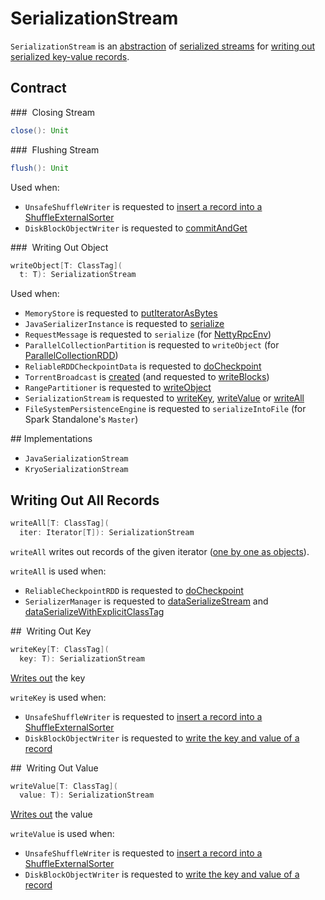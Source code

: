 # SerializationStream

`SerializationStream` is an [abstraction](#contract) of [serialized streams](#implementations) for [writing out serialized key-value records](#writeAll).

## Contract

### <span id="close"> Closing Stream

```scala
close(): Unit
```

### <span id="flush"> Flushing Stream

```scala
flush(): Unit
```

Used when:

* `UnsafeShuffleWriter` is requested to [insert a record into a ShuffleExternalSorter](../shuffle/UnsafeShuffleWriter.md#insertRecordIntoSorter)
* `DiskBlockObjectWriter` is requested to [commitAndGet](../storage/DiskBlockObjectWriter.md#commitAndGet)

### <span id="writeObject"> Writing Out Object

```scala
writeObject[T: ClassTag](
  t: T): SerializationStream
```

Used when:

* `MemoryStore` is requested to [putIteratorAsBytes](../storage/MemoryStore.md#putIteratorAsBytes)
* `JavaSerializerInstance` is requested to [serialize](JavaSerializerInstance.md#serialize)
* `RequestMessage` is requested to `serialize` (for [NettyRpcEnv](../rpc/NettyRpcEnv.md))
* `ParallelCollectionPartition` is requested to `writeObject` (for [ParallelCollectionRDD](../rdd/ParallelCollectionRDD.md))
* `ReliableRDDCheckpointData` is requested to [doCheckpoint](../rdd/ReliableRDDCheckpointData.md#doCheckpoint)
* `TorrentBroadcast` is [created](../broadcast-variables/TorrentBroadcast.md) (and requested to [writeBlocks](../broadcast-variables/TorrentBroadcast.md#writeBlocks))
* `RangePartitioner` is requested to [writeObject](../rdd/RangePartitioner.md#writeObject)
* `SerializationStream` is requested to [writeKey](#writeKey), [writeValue](#writeValue) or [writeAll](#writeAll)
* `FileSystemPersistenceEngine` is requested to `serializeIntoFile` (for Spark Standalone's `Master`)

## Implementations

* `JavaSerializationStream`
* `KryoSerializationStream`

## <span id="writeAll"> Writing Out All Records

```scala
writeAll[T: ClassTag](
  iter: Iterator[T]): SerializationStream
```

`writeAll` writes out records of the given iterator ([one by one as objects](#writeObject)).

`writeAll` is used when:

* `ReliableCheckpointRDD` is requested to [doCheckpoint](../rdd/ReliableCheckpointRDD.md#doCheckpoint)
* `SerializerManager` is requested to [dataSerializeStream](SerializerManager.md#dataSerializeStream) and [dataSerializeWithExplicitClassTag](SerializerManager.md#dataSerializeWithExplicitClassTag)

## <span id="writeKey"> Writing Out Key

```scala
writeKey[T: ClassTag](
  key: T): SerializationStream
```

[Writes out](#writeObject) the key

`writeKey` is used when:

* `UnsafeShuffleWriter` is requested to [insert a record into a ShuffleExternalSorter](../shuffle/UnsafeShuffleWriter.md#insertRecordIntoSorter)
* `DiskBlockObjectWriter` is requested to [write the key and value of a record](../storage/DiskBlockObjectWriter.md#write)

## <span id="writeValue"> Writing Out Value

```scala
writeValue[T: ClassTag](
  value: T): SerializationStream
```

[Writes out](#writeObject) the value

`writeValue` is used when:

* `UnsafeShuffleWriter` is requested to [insert a record into a ShuffleExternalSorter](../shuffle/UnsafeShuffleWriter.md#insertRecordIntoSorter)
* `DiskBlockObjectWriter` is requested to [write the key and value of a record](../storage/DiskBlockObjectWriter.md#write)
